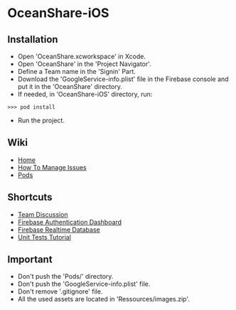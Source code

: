 # OceanShare-iOS

## Installation

* Open 'OceanShare.xcworkspace' in Xcode.
* Open 'OceanShare' in the 'Project Navigator'.
* Define a Team name in the 'Signin' Part.
* Download the 'GoogleService-info.plist' file in the Firebase console and put it in the 'OceanShare' directory.
* If needed, in 'OceanShare-iOS' directory, run:
```
>>> pod install
```
* Run the project.

## Wiki
* [Home](https://github.com/OceanShare/OceanShare-iOS/wiki)
* [How To Manage Issues](https://github.com/OceanShare/OceanShare-iOS/wiki/How-To-Manage-Issues)
* [Pods](https://github.com/OceanShare/OceanShare-iOS/wiki/Pods)

## Shortcuts
* [Team Discussion](https://github.com/orgs/OceanShare/teams/ios)
* [Firebase Authentication Dashboard](https://console.firebase.google.com/u/2/project/oceanshare-1519985626980/authentication/users)
* [Firebase Realtime Database](https://console.firebase.google.com/u/2/project/oceanshare-1519985626980/database/oceanshare-1519985626980/data)
* [Unit Tests Tutorial](https://blog.eleven-labs.com/fr/test-unitaire-swift-xcode/)

## Important
* Don't push the 'Pods/' directory.
* Don't push the 'GoogleService-info.plist' file.
* Don't remove '.gitignore' file.
* All the used assets are located in 'Ressources/images.zip'.
